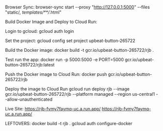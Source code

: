  


Browser Sync:
browser-sync start --proxy "http://127.0.0.1:5000" --files "static/*, templates/**/*.html"

Build Docker Image and Deploy to Cloud Run:

Login to gcloud:
gcloud auth login

Set the project: 
gcloud config set project upbeat-button-265722

Build the Docker image: 
docker build -t gcr.io/upbeat-button-265722/rjb .

Test run the app: 
docker run -p 5000:5000 -e PORT=5000 gcr.io/upbeat-button-265722/rjb:latest

Push the Docker image to Cloud Run: 
docker push gcr.io/upbeat-button-265722/rjb

Deploy the image to Cloud Run
gcloud run deploy rjb --image gcr.io/upbeat-button-265722/rjb --platform managed --region us-central1 --allow-unauthenticated

Live Site: 
https://rjb-fvmy7faymq-uc.a.run.app/
https://rjb-fvmy7faymq-uc.a.run.app/

LEFTOVERS:
docker build -t rjb .
gcloud auth configure-docker
